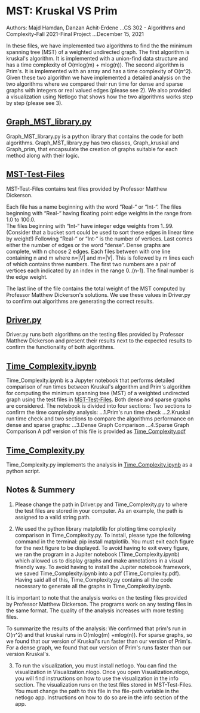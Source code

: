 # MST: Kruskal VS Prim

  Authors: Majd Hamdan, Danzan Achit-Erdene
...CS 302 - Algorithms and Complexity-Fall 2021-Final Project
...December 15, 2021

In these files, we have implemented two algorithms to find the the minimum spanning tree (MST) of a weighted undirected graph. 
The first algorithm is kruskal's algorithm. It is implemented with a union-find data structure and has a time complexity 
of O(mlog(m) + mlog(n)). The second algorithm is Prim's. It is implemented with an array and has a time complexity of 
O(n^2). Given these two algorithm we have implemented a detailed analysis on the two algorithms where we compared their run
time for dense and sparse graphs with integers or real valued edges (please see 2). We also provided a visualization using 
Netlogo that shows how the two algorithms works step by step (please see 3).

## [Graph_MST_library.py](https://github.com/majdh98/Kruskal-Prim-MST-Alg-Benchmark/blob/main/Graph_MST_library.py) 
Graph_MST_library.py is a python library that contains the code for both algorithms. Graph_MST_library.py has two classes, Graph_kruskal and Graph_prim, that encapsulate the creation of graphs suitable for each method along with their logic.

## [MST-Test-Files](https://github.com/majdh98/Kruskal-Prim-MST-Alg-Benchmark/tree/main/MST-Test-Files)
MST-Test-Files contains test files provided by Professor Matthew Dickerson. 

Each file has a name beginning with the word “Real-“ or “Int-“. 
The files beginning with “Real-“ having floating point edge weights in the range from 1.0 to 100.0.  
The files beginning with “Int-“ have integer edge weights from 1..99.  (Consider that a bucket sort could be used to sort these edges in linear time by weight!)
Following “Real-“ or “Int-“ is the number of vertices.
Last comes either the number of edges or the word “dense”.  Dense graphs are complete, with n choose 2 edges.
Each files between with one line containing n and m where n=|V| and m=|V|. This is followed by m lines each of which contains three numbers. The first two numbers are a pair of vertices each indicated by an index in the range 0..(n-1). The final number is the edge weight.

The last line of the file contains the total weight of the MST computed by Professor Matthew Dickerson's solutions. We use these values in Driver.py to confirm out algorithms are generating the correct results.

## [Driver.py](https://github.com/majdh98/Kruskal-Prim-MST-Alg-Benchmark/blob/main/Driver.py)
Driver.py runs both algorithms on the testing files provided by Professor Matthew Dickerson and present their results next to the expected results to confirm the functionality of both algorithms.

## [Time_Complexity.ipynb](https://github.com/majdh98/Kruskal-Prim-MST-Alg-Benchmark/blob/main/Time_Complexity.ipynb)
Time_Complexity.ipynb is a Jupyter notebook that performs detailed comparison of run times between Kruskal's algorithm and Prim's algorithm for computing the minimum spanning tree (MST) of a weighted undirected graph using the test files in [MST-Test-Files](https://github.com/majdh98/Kruskal-Prim-MST-Alg-Benchmark/tree/main/MST-Test-Files). Both dense and sparse graphs are considered. The notebook is divided into four sections: 
Two sections to confirm the time complexity analysis:
...1.Prim's run time check
...2.Kruskal run time check
and two sections to compare the algorithms performance on dense and sparse graphs:
...3.Dense Graph Comparison
...4.Sparse Graph Comparison
A pdf version of this file is provided as [Time_Complexity.pdf](https://github.com/majdh98/Kruskal-Prim-MST-Alg-Benchmark/blob/main/Time_Complexity.pdf)

## [Time_Complexity.py](https://github.com/majdh98/Kruskal-Prim-MST-Alg-Benchmark/blob/main/Time_Complexity.py)
Time_Complexity.py implements the analysis in [Time_Complexity.ipynb](https://github.com/majdh98/Kruskal-Prim-MST-Alg-Benchmark/blob/main/Time_Complexity.ipynb) as a python script.

## Notes & Summery

1. Please change the path in Driver.py and Time_Complexity.py to where the test files are stored in your computer. As an 
example, the path is assigned to a valid string path.

2. We used the python library matplotlib for plotting time complexity comparison in Time_Complexity.py. To install, please 
type the following command in the terminal: pip install matplotlib. You must exit each figure for the next figure 
to be displayed. To avoid having to exit every figure, we ran the program in a Jupiter notebook (Time_Complexity.ipynb)
which allowed us to display graphs and make annotations in a visual friendly way. To avoid having to install the Jupiter
notebook framework, we saved Time_Complexity.ipynb into a pdf (Time_Complexity.pdf).
Having said all of this, Time_Complexity.py contains all the code necessary to generate all the graphs in Time_Complexity.ipynb. 

It is important to note that the analysis works on the testing files provided by Professor Matthew Dickerson. The programs work on any testing files in the same format. The quality of the analysis increases with more testing files. 

To summarize the results of the analysis: We confirmed that prim's run in O(n^2) and that kruskal runs in O(mlog(m) +mlog(n)). For sparse graphs, so we found that our version of Kruskal's run faster than our version of Prim's.
For a dense graph, we found that our version of Prim's runs faster than our version Kruskal's. 

3. To run the visualization, you must install netlogo. You can find the visualization in Visualization.nlogo. 
Once you open Visualization.nlogo, you will find instructions on how to use the visualization in the info section. The visualization runs on the test files stored in MST-Test-Files. You must change the path to this file in the file-path variable in the netlogo app. Instructions on how to do so are in the info section of the app.
